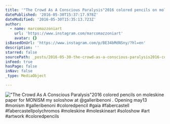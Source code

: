 ```yaml
---
title: '"The Crowd As A Conscious Paralysis"2016 colored pencils on moleskine paper for MONISM my soloshow at @galleribenoni . Opening may13 #monism #galleribenoni #coloredpencil #gaia #fabercastell #fabercastellpolychromos #moleskine #moleskineart #soloshow #art #artwork #coloredpencils'
datePublished: '2016-05-30T15:37:17.978Z'
dateModified: '2016-05-30T15:35:13.723Z'
author:
  - name: marcomazzoniart
    url: 'https://www.instagram.com/marcomazzoniart'
    avatar: {}
isBasedOnUrl: 'https://www.instagram.com/p/BE34bMdNSny/?hl=en'
description: ''
starred: false
sourcePath: _posts/2016-05-30-the-crowd-as-a-conscious-paralysis2016-colored-pencils-on.md
inFeed: true
hasPage: false
inNav: false
_type: MediaObject

---
```

!["The Crowd As A Conscious Paralysis"2016 colored pencils on moleskine paper for MONISM my soloshow at @galleribenoni . Opening may13 #monism #galleribenoni #coloredpencil #gaia #fabercastell #fabercastellpolychromos #moleskine #moleskineart #soloshow #art #artwork #coloredpencils](https://scontent.cdninstagram.com/t51.2885-15/s640x640/sh0.08/e35/13129375_160997404298255_234258272_n.jpg?ig_cache_key=MTI0MDcwODM4MTc2OTI3OTk4Ng%3D%3D.2)